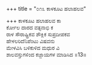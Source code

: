 +++
title = "೦೧೩ ಕಾಳಕೂಟ ಹಲಾಹಲವ"

+++
ಕಾಳಕೂಟ ಹಲಾಹಲವ ಕಾ  
ರ್ಕೋಲ ದಾರದ ವತ್ಸನಾಭಿ ಕ  
ರಾಳ ಸೌರಾಷ್ಟ್ರಿಕವ ಶೌಕ್ಲಿಕ ಸುಪ್ರದೀಪಕವ   
ಹೇಳಲರಿದೆನಿಪೆಂಟು ವಿಷವನು   
ಮೇಳವಿಸಿ ಬಳಿಕುಳಿದ ಮಧುರ ವಿ  
ಶಾಲವಸ್ತುಗಳಿಂದ ಕಜ್ಜಾಯಗಳ ಮಾಡಿಸಿದ     ॥13॥